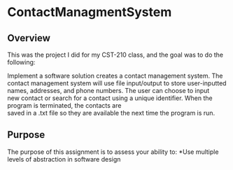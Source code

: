 # ContactManagmentSystem

## Overview
This was the project I did for my CST-210 class, and the goal was to do the following:

Implement a software solution creates a contact management system. The contact management system will
use file input/output to store user-inputted names, addresses, and phone numbers.  The user can choose to input  
new contact or search for a contact using a unique identifier. When the program is terminated, the contacts are  
saved in a .txt file so they are available the next time the program is run.  


## Purpose
The purpose of this assignment is to assess your ability to:
  *Use multiple levels of abstraction in software design
  
